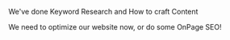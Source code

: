 We've done Keyword Research and How to craft Content

We need to optimize our website now, or do some OnPage SEO!
